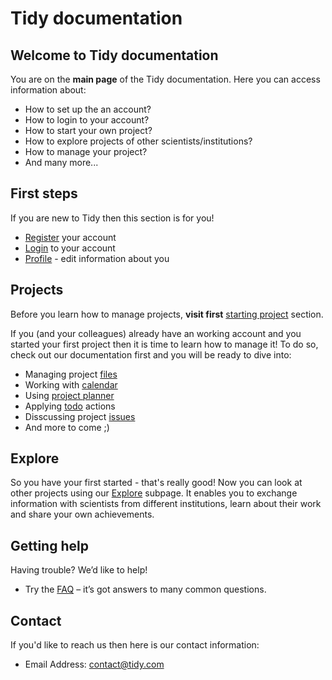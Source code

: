 # Tidy documentation

## Welcome to Tidy documentation

You are on the **main page** of the Tidy documentation. Here you can access information about:

* How to set up the an account?
* How to login to your account?
* How to start your own project?
* How to explore projects of other scientists/institutions?
* How to manage your project?
* And many more...

## First steps

If you are new to Tidy then this section is for you!

* [Register](docs/user-documentation/user-docs/registration.md) your account
* [Login](docs/user-documentation/user-docs/login.md) to your account
* [Profile](docs/user-documentation/user-docs/profile.md) - edit information about you

## Projects

Before you learn how to manage projects, **visit first** [starting project](docs/user-documentation/project-docs/new_project.md) section.

If you (and your colleagues) already have an working account and you started your first project then it is time to learn how to manage it! To do so, check out our documentation first and you will be ready to dive into:

* Managing project [files](docs/user-documentation/project-docs/files.md)
* Working with [calendar](docs/user-documentation/project-docs/calendar.md)
* Using [project planner](docs/user-documentation/project-docs/planner.md)
* Applying [todo](docs/user-documentation/project-docs/todo.md) actions
* Disscussing project [issues](docs/user-documentation/project-docs/issues.md)
* And more to come ;)

## Explore 

So you have your first started - that's really good! Now you can look at other projects using our [Explore](docs/user-documentation/explore-docs/explore.md) subpage. It enables you to exchange information with scientists from different institutions, learn about their work and share your own achievements. 


## Getting help

Having trouble? We’d like to help!

* Try the [FAQ](docs/user-documentation/user-docs/faq.md) – it’s got answers to many common questions.

## Contact

If you'd like to reach us then here is our contact information:

* Email Address: contact@tidy.com
